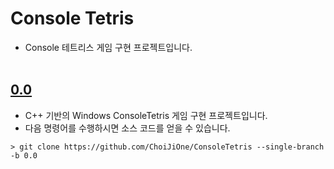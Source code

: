 # Console Tetris
- Console 테트리스 게임 구현 프로젝트입니다.
<br><br>

## [0.0](https://github.com/ChoiJiOne/ConsoleTetris/tree/0.0)
- C++ 기반의 Windows ConsoleTetris 게임 구현 프로젝트입니다.  
- 다음 명령어를 수행하시면 소스 코드를 얻을 수 있습니다.

```
> git clone https://github.com/ChoiJiOne/ConsoleTetris --single-branch -b 0.0
```
